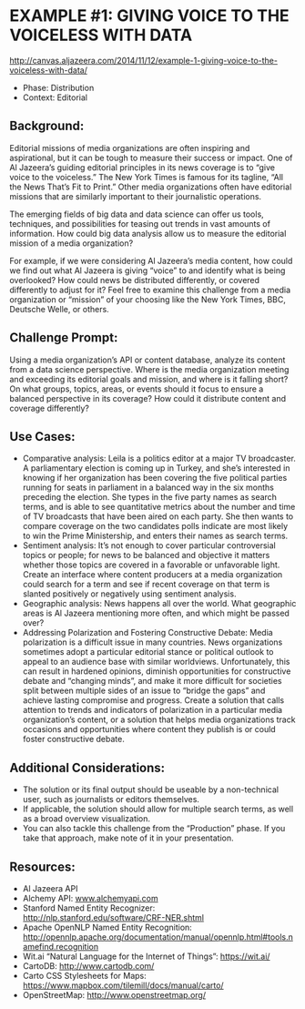 EXAMPLE #1: GIVING VOICE TO THE VOICELESS WITH DATA
===================================================

http://canvas.aljazeera.com/2014/11/12/example-1-giving-voice-to-the-voiceless-with-data/

* Phase: Distribution
* Context: Editorial

## Background:

Editorial missions of media organizations are often inspiring and aspirational, but it can be tough to measure their success or impact. One of Al Jazeera’s guiding editorial principles in its news coverage is to “give voice to the voiceless.” The New York Times is famous for its tagline, “All the News That’s Fit to Print.” Other media organizations often have editorial missions that are similarly important to their journalistic operations.

The emerging fields of big data and data science can offer us tools, techniques, and possibilities for teasing out trends in vast amounts of information. How could big data analysis allow us to measure the editorial mission of a media organization?

For example, if we were considering Al Jazeera’s media content, how could we find out what Al Jazeera is giving “voice” to and identify what is being overlooked? How could news be distributed differently, or covered differently to adjust for it? Feel free to examine this challenge from a media organization or “mission” of your choosing like the New York Times, BBC, Deutsche Welle, or others.

## Challenge Prompt:

Using a media organization’s API or content database, analyze its content from a data science perspective. Where is the media organization meeting and exceeding its editorial goals and mission, and where is it falling short? On what groups, topics, areas, or events should it focus to ensure a balanced perspective in its coverage? How could it distribute content and coverage differently?

## Use Cases:

* Comparative analysis: Leila is a politics editor at a major TV broadcaster. A parliamentary election is coming up in Turkey, and she’s interested in knowing if her organization has been covering the five political parties running for seats in parliament in a balanced way in the six months preceding the election. She types in the five party names as search terms, and is able to see quantitative metrics about the number and time of TV broadcasts that have been aired on each party. She then wants to compare coverage on the two candidates polls indicate are most likely to win the Prime Ministership, and enters their names as search terms.
* Sentiment analysis: It’s not enough to cover particular controversial topics or people; for news to be balanced and objective it matters whether those topics are covered in a favorable or unfavorable light. Create an interface where content producers at a media organization could search for a term and see if recent coverage on that term is slanted positively or negatively using sentiment analysis.
* Geographic analysis: News happens all over the world. What geographic areas is Al Jazeera mentioning more often, and which might be passed over?
* Addressing Polarization and Fostering Constructive Debate: Media polarization is a difficult issue in many countries. News organizations sometimes adopt a particular editorial stance or political outlook to appeal to an audience base with similar worldviews. Unfortunately, this can result in hardened opinions, diminish opportunities for constructive debate and “changing minds”, and make it more difficult for societies split between multiple sides of an issue to “bridge the gaps” and achieve lasting compromise and progress. Create a solution that calls attention to trends and indicators of polarization in a particular media organization’s content, or a solution that helps media organizations track occasions and opportunities where content they publish is or could foster constructive debate. 

## Additional Considerations:

* The solution or its final output should be useable by a non-technical user, such as journalists or editors themselves.
* If applicable, the solution should allow for multiple search terms, as well as a broad overview visualization.
* You can also tackle this challenge from the “Production” phase. If you take that approach, make note of it in your presentation.

## Resources:

* Al Jazeera API
* Alchemy API: www.alchemyapi.com
* Stanford Named Entity Recognizer: http://nlp.stanford.edu/software/CRF-NER.shtml
* Apache OpenNLP Named Entity Recognition: http://opennlp.apache.org/documentation/manual/opennlp.html#tools.namefind.recognition
*  Wit.ai “Natural Language for the Internet of Things”: https://wit.ai/
* CartoDB: http://www.cartodb.com/
* Carto CSS Stylesheets for Maps: https://www.mapbox.com/tilemill/docs/manual/carto/
* OpenStreetMap: http://www.openstreetmap.org/
